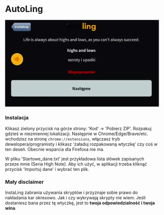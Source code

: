 # AutoLing
![Example](./showcase.webp)
### Instalacja
Klikasz zielony przycisk na górze strony: 'Kod' -> 'Pobierz ZIP'. Rozpakuj gdzieś w niezmiennej lokalizacji. Następnie w Chrome/Edge/Brave/etc. wchodzisz na stronę `chrome://extensions`, włączasz tryb dewelopera/programisty i klikasz 'załaduj rozpakowaną wtyczkę' czy coś w ten deseń. Obecnie wsparcia dla Firefoxa nie ma.

W pliku 'Startowe_dane.txt' jest przykładowa lista słówek zapisanych przeze mnie (Seria High Note). Aby ich użyć, w aplikacji trzeba kliknąć przycisk 'Importuj dane' i wybrać ten plik.
### Mały disclaimer
InstaLing zabrania używania skryptów i przyznaje sobie prawo do nakładania kar okresowo. Jak i czy wykrywają skrypty nie wiem. Jeśli dostaniesz bana przez tę wtyczkę, jest to **twoja odpowiedzialność i twoja wina**.
